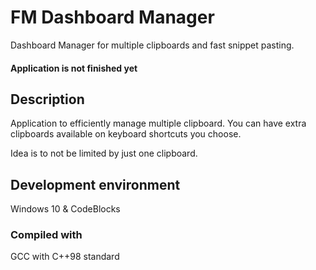 # FM Dashboard Manager
Dashboard Manager for multiple clipboards and fast snippet pasting.

#### Application is not finished yet

## Description
Application to efficiently manage multiple clipboard. You can have extra clipboards available on keyboard shortcuts you choose.

Idea is to not be limited by just one clipboard.

## Development environment
Windows 10 & CodeBlocks

### Compiled with
GCC with C++98 standard


